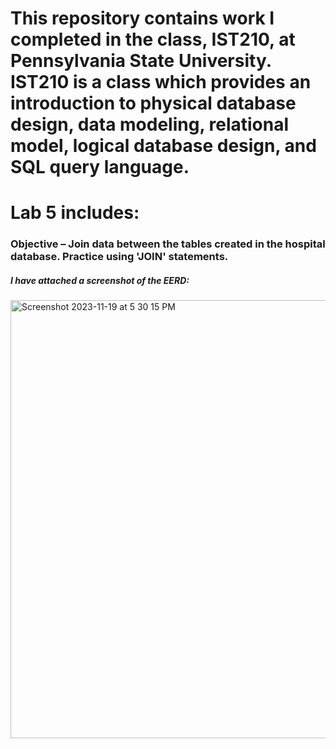 # This repository contains work I completed in the class, IST210, at Pennsylvania State University. IST210 is a class which provides an introduction to physical database design, data modeling, relational model, logical database design, and SQL query language.
# Lab 5 includes:
### Objective – Join data between the tables created in the hospital database. Practice using 'JOIN' statements.
##### I have attached a screenshot of the EERD:
<img width="701" alt="Screenshot 2023-11-19 at 5 30 15 PM" src="https://github.com/miaiceland/IST210_Lab4/assets/133405129/adcfd8ef-7eaa-492d-a3bf-818a5ce88020">
